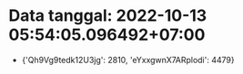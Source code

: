 # Data tanggal: 2022-10-13 05:54:05.096492+07:00

* {'Qh9Vg9tedk12U3jg': 2810, 'eYxxgwnX7ARplodi': 4479}
